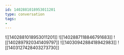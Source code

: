 ```yaml
---
id: 1402881018953011201
type: conversation
tags:
- 
---
```

![[1402881018953011201]]
![[1402887118846791683]]
![[1402897920341409797]]
![[1403094288418942983]]
![[1403127428403273730]]

